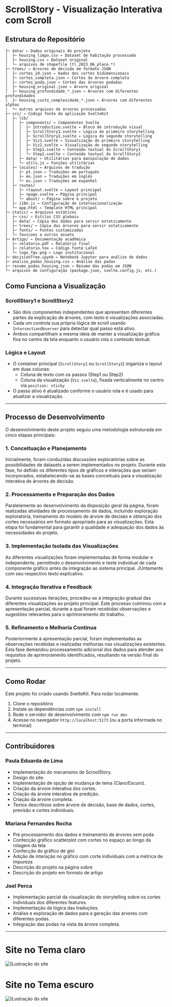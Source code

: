 # ScrollStory - Visualização Interativa com Scroll

## Estrutura do Repositório

```{}
├─ data/ ← Dados originais do projeto
│  ├─ housing_limpo.csv ← Dataset de habitação processado
│  ├─ housing.csv ← Dataset original
│  └─ arquivos de shapefile (tl_2023_06_place.*)
├─ trees/ ← Árvores de decisão em formato JSON
│  ├─ cortes_2d.json ← Dados dos cortes bidimensionais
│  ├─ cortes_completa.json ← Cortes da árvore completa
│  ├─ cortes_poda.json ← Cortes das árvores podadas
│  ├─ housing_original.json ← Árvore original
│  ├─ housing_profundidade_*.json ← Árvores com diferentes profundidades
│  ├─ housing_custo_complexidade_*.json ← Árvores com diferentes alphas
│  └─ outros arquivos de árvores processadas
├─ src/ ← Código fonte da aplicação SvelteKit
│  ├─ lib/
│  │  ├─ components/ ← Componentes Svelte
│  │  │  ├─ Introduction.svelte ← Bloco de introdução visual
│  │  │  ├─ ScrollStory1.svelte ← Lógica do primeiro storytelling
│  │  │  ├─ ScrollStory2.svelte ← Lógica do segundo storytelling
│  │  │  ├─ Viz1.svelte ← Visualização do primeiro storytelling
│  │  │  ├─ Viz2.svelte ← Visualização do segundo storytelling
│  │  │  ├─ Step1.svelte ← Conteúdo textual do ScrollStory1
│  │  │  └─ Step2.svelte ← Conteúdo textual do ScrollStory2
│  │  ├─ data/ ← Utilitários para manipulação de dados
│  │  └─ utils.js ← Funções utilitárias
│  ├─ locales/ ← Arquivos de tradução
│  │  ├─ pt.json ← Traduções em português
│  │  ├─ en.json ← Traduções em inglês
│  │  └─ es.json ← Traduções em espanhol
│  ├─ routes/
│  │  ├─ +layout.svelte ← Layout principal
│  │  ├─ +page.svelte ← Página principal
│  │  └─ about/ ← Página sobre o projeto
│  ├─ i18n.js ← Configuração de internacionalização
│  └─ app.html ← Template HTML principal
├─ static/ ← Arquivos estáticos
│  ├─ css/ ← Estilos CSS globais
│  ├─ data/ ← Cópia dos dados para servir estaticamente
│  ├─ trees/ ← Cópia das árvores para servir estaticamente
│  ├─ fonts/ ← Fontes customizadas
│  └─ favicons e outros assets
├─ Artigo/ ← Documentação acadêmica
│  ├─ relatorio.pdf ← Relatório final
│  ├─ relatorio.tex ← Código fonte LaTeX
│  └─ logo_fgv.png ← Logo institucional
├─ decisionTree.ipynb ← Notebook Jupyter para análise de dados
├─ analise_podas_housing.csv ← Análise das podas
├─ resumo_podas_housing.json ← Resumo das podas em JSON
└─ arquivos de configuração (package.json, svelte.config.js, etc.)
```



## Como Funciona a Visualização

### ScrollStory1 e ScrollStory2

- São dois componentes independentes que apresentam diferentes partes da explicação de árvores, com texto e visualizações associadas.
- Cada um controla sua própria lógica de scroll usando `IntersectionObserver` para detectar qual passo está ativo.
- Ambos compartilham a mesma ideia de manter a visualização gráfica fixa no centro da tela enquanto o usuário rola o conteúdo textual.


### Lógica e Layout

- O container principal (`ScrollStory1` ou `ScrollStory2`) organiza o layout em duas colunas:
  - Coluna de texto com os passos (Step1 ou Step2)
  - Coluna da visualização (`Viz.svelte`), fixada verticalmente no centro via `position: sticky`
- O passo ativo é atualizado conforme o usuário rola e é usado para atualizar a visualização.

---

## Processo de Desenvolvimento

O desenvolvimento deste projeto seguiu uma metodologia estruturada em cinco etapas principais:

### 1. Conceituação e Planejamento

Inicialmente, foram conduzidas discussões exploratórias sobre as possibilidades de datasets a serem implementados no projeto. Durante esta fase, foi defiido os diferentes tipos de gráficos e interações que seriam incorporados, estabelecendo-se as bases conceituais para a visualização interativa de árvores de decisão.

### 2. Processamento e Preparação dos Dados

Paralelamente ao desenvolvimento da disposição geral da página, foram realizadas atividades de processamento de dados, incluindo exploração exploratória, treinamento do modelo de árvore de decisão e obtenção dos cortes necessários em formato apropriado para as visualizações. Esta etapa foi fundamental para garantir a qualidade e adequação dos dados às necessidades do projeto.

### 3. Implementação Isolada das Visualizações

As diferentes visualizações foram implementadas de forma modular e independente, permitindo o desenvolvimento e teste individual de cada componente gráfico antes da integração ao sistema principal. JUntamente com seu respectivo texto explicativo.

### 4. Integração Iterativa e Feedback

Durante sucessivas iterações, procedeu-se à integração gradual das diferentes visualizações ao projeto principal. Este processo culminou com a apresentação parcial, durante a qual foram recebidas observações e sugestões relevantes para o aprimoramento do trabalho.

### 5. Refinamento e Melhoria Contínua

Posteriormente à apresentação parcial, foram implementadas as observações recebidas e realizadas melhorias nas visualizações existentes. Esta fase demandou processamento adicional dos dados para atender aos requisitos de aprimoramento identificados, resultando na versão final do projeto.

---

## Como Rodar

Este projeto foi criado usando SvelteKit. Para rodar localmente:

1. Clone o repositório
2. Instale as dependências com `npm install`
3. Rode o servidor de desenvolvimento com `npm run dev`
4. Acesse no navegador `http://localhost:5173` (ou a porta informada no terminal)

---

## Contribuidores

### Paula Eduarda de Lima

- Implementação do mecanismo de ScroolStory.
- Design do site.
- Implementação de opção de mudança de tema (Claro/Escuro).
- Criação da árvore interativa dos cortes.
- Criação da árvore interativa de predição.
- Criação da árvore completa.
- Textos descritivos sobre árvore de decisão, base de dados, cortes, previsão e cortes individuais.


### Mariana Fernandes Rocha

- Pré processamento dos dados e treinamento de árvores sem poda
- Confecção gráfico scatterplot com cortes no espaço ao longo da rolagem da tela
- Confecção do gráfico de gini 
- Adição de interação no gráfico com corte individuais com a métrica de impureza
- Descrição do projeto na página sobre
- Descrição do projeto em formato de artigo

### Joel Perca

- Implementação parcial da visualização do storytelling sobre os cortes individuais dos diferentes features.
- Implementação da lógica das traduções.
- Análise e exploração de dados para a geração das árvores com diferentes podas.
- Integração das podas na vista da árvore completa.

---

# Site no Tema claro
![ILustração do site](/static/ILustraçãoSite.png)


# Site no Tema escuro
![ILustração do site](/static/ILustraçãoSite2.png)


